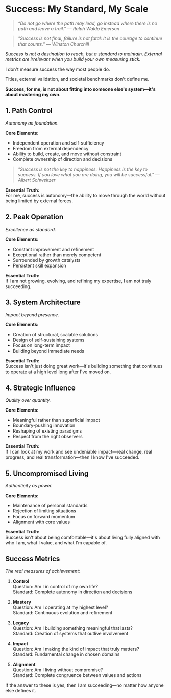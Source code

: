 # Success: My Standard, My Scale

> *“Do not go where the path may lead, go instead where there is no path and leave a trail.” — Ralph Waldo Emerson*

> *"Success is not final, failure is not fatal: It is the courage to continue that counts." — Winston Churchill*

*Success is not a destination to reach, but a standard to maintain. External metrics are irrelevant when you build your own measuring stick.*

I don't measure success the way most people do.

Titles, external validation, and societal benchmarks don't define me.

**Success, for me, is not about fitting into someone else's system—it's about mastering my own.**

## 1. Path Control

*Autonomy as foundation.*

**Core Elements:**
- Independent operation and self-sufficiency
- Freedom from external dependency
- Ability to build, create, and move without constraint
- Complete ownership of direction and decisions

> *"Success is not the key to happiness. Happiness is the key to success. If you love what you are doing, you will be successful." — Albert Schweitzer*

**Essential Truth:**  
For me, success is autonomy—the ability to move through the world without being limited by external forces.

## 2. Peak Operation

*Excellence as standard.*

**Core Elements:**
- Constant improvement and refinement
- Exceptional rather than merely competent
- Surrounded by growth catalysts
- Persistent skill expansion

**Essential Truth:**  
If I am not growing, evolving, and refining my expertise, I am not truly succeeding.

## 3. System Architecture

*Impact beyond presence.*

**Core Elements:**
- Creation of structural, scalable solutions
- Design of self-sustaining systems
- Focus on long-term impact
- Building beyond immediate needs

**Essential Truth:**  
Success isn't just doing great work—it's building something that continues to operate at a high level long after I've moved on.

## 4. Strategic Influence

*Quality over quantity.*

**Core Elements:**
- Meaningful rather than superficial impact
- Boundary-pushing innovation
- Reshaping of existing paradigms
- Respect from the right observers

**Essential Truth:**  
If I can look at my work and see undeniable impact—real change, real progress, and real transformation—then I know I've succeeded.

## 5. Uncompromised Living

*Authenticity as power.*

**Core Elements:**
- Maintenance of personal standards
- Rejection of limiting situations
- Focus on forward momentum
- Alignment with core values

**Essential Truth:**  
Success isn't about being comfortable—it's about living fully aligned with who I am, what I value, and what I'm capable of.

## Success Metrics

*The real measures of achievement:*

1. **Control**  
   Question: Am I in control of my own life?  
   Standard: Complete autonomy in direction and decisions

2. **Mastery**  
   Question: Am I operating at my highest level?  
   Standard: Continuous evolution and refinement

3. **Legacy**  
   Question: Am I building something meaningful that lasts?  
   Standard: Creation of systems that outlive involvement

4. **Impact**  
   Question: Am I making the kind of impact that truly matters?  
   Standard: Fundamental change in chosen domains

5. **Alignment**  
   Question: Am I living without compromise?  
   Standard: Complete congruence between values and actions

If the answer to these is yes, then I am succeeding—no matter how anyone else defines it.